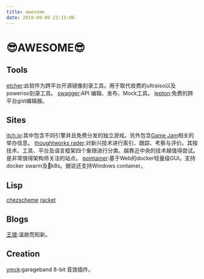 ```yaml
---
title: awesome
date: 2018-09-09 21:15:00
---
```


# 😎AWESOME😎

## Tools

[etcher](https://etcher.io/):此软件为跨平台开源镜像刻录工具。用于取代收费的ultraiso以及poweriso刻录工具。
[swagger](https://swagger.io/):API 编辑、发布、Mock工具。
[lepton](https://github.com/hackjutsu/Lepton):免费的跨平台gist编辑器。

## Sites

[itch.io](https://itch.io/):其中包含不同引擎并且免费分发的独立游戏。另外包含[Game Jam](https://itch.io/jams)相关的举办信息。
[thoughtworks rader](https://www.thoughtworks.com/radar):对新兴技术进行索引、跟踪、考察与评价。其按技术、工具、平台及语言框架四个象限进行分类。越靠近中央的技术越值得尝试。是非常值得架构师关注的站点。
[pointainer](https://portainer.io/):基于Web的docker轻量级GUI。支持docker swarm及k8s。据说还支持Windows container。

## Lisp

[chezscheme](https://www.scheme.com/)
[racket](https://racket-lang.org/)

## Blogs

[王垠](http://yinwang.org):温故而知新。

## Creation

[ymck](http://www.ymck.net/download/):garageband 8-bit 音效插件。

